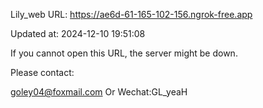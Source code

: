 Lily_web URL: https://ae6d-61-165-102-156.ngrok-free.app

Updated at: 2024-12-10 19:51:08

If you cannot open this URL, the server might be down.

Please contact: 

goley04@foxmail.com Or Wechat:GL_yeaH
